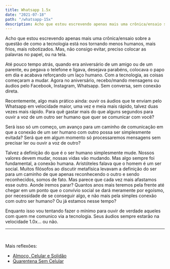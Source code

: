 ```yaml
---
title: Whatsapp 1.5x
date: "2021-07-18"
path: "/whatsapp-15x"
description: Acho que estou escrevendo apenas mais uma crônica/ensaio sobre a questão de como a tecnologia está nos tornando menos humanos, mais frios, mais robotizados. Mas, não consigo evitar, preciso colocar as palavras no papel, ou na tela...
---
```


Acho que estou escrevendo apenas mais uma crônica/ensaio sobre a questão de como a tecnologia está nos tornando menos humanos, mais frios, mais robotizados. Mas, não consigo evitar, preciso colocar as palavras no papel, ou na tela.

Até pouco tempo atrás, quando era aniversário de um amigo ou de um parente, eu pegava o telefone e ligava, desejava parabéns, colocava o papo em dia e acabava reforçando um laço humano. Com a tecnologia, as coisas começaram a mudar. Agora no aniversário, recebo/mando mensagens ou áudios pelo Facebook, Instagram, Whatsapp. Sem conversa, sem conexão direta.

Recentemente, algo mais prático ainda: ouvir os áudios que te enviam pelo Whatsapp em velocidade maior, uma vez e meia mais rápido, talvez duas vezes mais rápido. Para quê gastar mais do que alguns segundos para ouvir a voz de um outro ser humano que quer se comunicar com você?

Será isso só um começo, um avanço para um caminho de comunicação em que a conexão de um ser humano com outro possa ser simplesmente evitada? Será que em algum momento só processaremos mensagens sem precisar ler ou ouvir a voz de outro?

Talvez a definição do que é o ser humano simplesmente mude. Nossos valores devem mudar, nossas vidas vão mudando. Mas algo sempre foi fundamental, a conexão humana. Aristóteles falava que o homem é um ser social. Muitos filósofos ao discutir metafísica levavam a definição do ser para um caminho de que apenas reconhecendo o outro e sendo reconhecidos, somos de fato. Mas parece que cada vez mais afastamos esse outro. Aonde iremos parar? Quantos anos mais teremos pela frente até chegar em um ponto que o convívio social se dará meramente por egoísmo, por necessidade de se conseguir algo, e não mais pela simples conexão com outro ser humano? Ou já estamos nesse tempo?

Enquanto isso vou tentando fazer o mínimo para ouvir de verdade aqueles com quem me comunico via a tecnologia. Seus áudios sempre estarão na velocidade 1.0x… ou não.

---

<br />

Mais reflexões:
- [Almoço, Celular e Solidão](almoco-celular-e-solidao)
- [Quarentena Sem Celular](quarentena-sem-celular)
